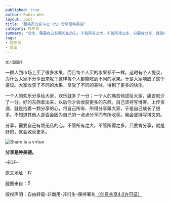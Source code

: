 ```yaml
---
published: true
author: Robin Wen
layout: post
title: "程序员的奋斗史（九）分享是种美德"
category: 程序员
summary: "分享，需要自己有颗无私的心。不管所有之大，不管所得之多，只要肯分享，就是好的，就会收获更多。"
tags: 
- 程序员
- 想法
---
```


`文/温国兵`

一群人到市场上买了很多水果，而且每个人买的水果都不一样。这时有个人提议，为什么大家不分享出来呢？这样每个人都能吃到不同的水果。于是大家响应了这个提议。大家收获了不同的水果，享受了不同的美味，得到了更多的快乐。

一个人的欢乐分享给大家，欢乐就多了一分；一个人的痛苦倾述给大家，痛苦就少了一分。好的东西拿出来，以后你才会收获更多的东西。自己坚持写博客、上传资源，就是抱着一颗分享的心，将自己所有、所得分享跟大家，于是自己成长了很多。不知道其他人是否会因为自己的一点点分享而有所收获。我会坚持写博文的。

分享，需要自己有颗无私的心。不管所有之大，不管所得之多，只要肯分享，就是好的，就会收获更多。

![Share is a virtue](https://cdn.wenguobing.com/87uPaHP.jpg)

**分享是种美德。**

–EOF–

原文地址：<a href="http://blog.csdn.net/justdb/article/details/8082780" target="_blank"><img src="https://cdn.wenguobing.com/BROigUO.jpg" title="程序员的奋斗史（九）分享是种美德" height="16px" width="16px" border="0" alt="程序员的奋斗史（九）分享是种美德" /></a>

题图来自：<a href="http://venspired.com/you-are-what-you-share/" target="_blank"><img src="https://cdn.wenguobing.com/0pt33e6.gif" title="Share" height="16px" width="16px" border="0" alt="Share" /></a>

版权声明：自由转载-非商用-非衍生-保持署名<a href="http://creativecommons.org/licenses/by-nc-nd/4.0/deed.zh" target="_blank">（创意共享4.0许可证）</a>
